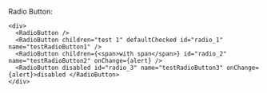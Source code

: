 Radio Button:

    <div>
      <RadioButton />
      <RadioButton children="test 1" defaultChecked id="radio_1" name="testRadioButton1" />
      <RadioButton children={<span>with span</span>} id="radio_2" name="testRadioButton2" onChange={alert} />
      <RadioButton disabled id="radio_3" name="testRadioButton3" onChange={alert}>disabled </RadioButton>
    </div>
